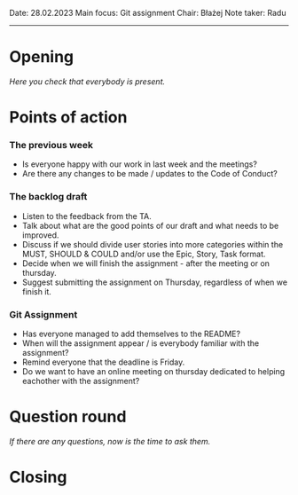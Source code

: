 
Date:           28.02.2023
Main focus:     Git assignment
Chair:          Błażej
Note taker:     Radu

---

# Opening

*Here you check that everybody is present.*

# Points of action

### The previous week
- Is everyone happy with our work in last week and the meetings?
- Are there any changes to be made / updates to the Code of Conduct?

### The backlog draft
- Listen to the feedback from the TA.
- Talk about what are the good points of our draft and what needs to be improved.
- Discuss if we should divide user stories into more categories within the MUST, SHOULD & COULD and/or use the Epic, Story, Task format.
- Decide when we will finish the assignment - after the meeting or on thursday.
- Suggest submitting the assignment on Thursday, regardless of when we finish it.

### Git Assignment
- Has everyone managed to add themselves to the README?
- When will the assignment appear / is everybody familiar with the assignment?
- Remind everyone that the deadline is Friday.
- Do we want to have an online meeting on thursday dedicated to helping eachother with the assignment?

# Question round

*If there are any questions, now is the time to ask them.*

# Closing
